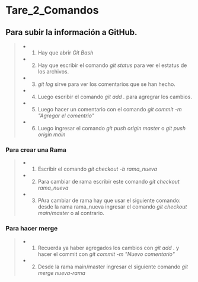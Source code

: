# Tare_2_Comandos

## Para subir la información a GitHub.
> - 1) Hay que abrir *Git Bash*
> - 2) Hay que escribir el comando *git status* para ver el estatus de los archivos.
> - 3) *git log* sirve para ver los comentarios que se han hecho.
> - 4) Luego escribir el comando *git add .* para agregrar los cambios.
> - 5) Luego hacer un comentario con el comando *git commit -m "Agregar el  comentrio"*
> - 6) Luego ingresar el comando *git push origin master* o *git push origin main*

### Para crear una Rama

> - 1) Escribir el comando *git checkout -b rama_nueva*
> - 2) Para cambiar de rama escribir este comando *git checkout rama_nueva*
> - 3) PAra cambiar de rama hay que usar el siguiente comando: desde la rama  rama_nueva ingresar el comando *git checkout main/master* o al contrario.

### Para hacer merge

> - 1) Recuerda ya haber agregados los cambios con *git add .*  y hacer el commit con *git commit -m "Nuevo comentario"*
> - 2) Desde la rama main/master ingresar el siguiente comando *git merge nueva-rama*


